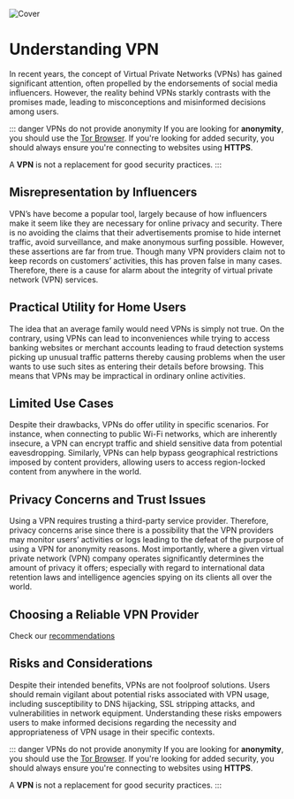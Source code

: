 ![Cover](/assets/covers/VPN.png)

# Understanding VPN
In recent years, the concept of Virtual Private Networks (VPNs) has gained significant attention, often propelled by the endorsements of social media influencers. However, the reality behind VPNs starkly contrasts with the promises made, leading to misconceptions and misinformed decisions among users.

::: danger VPNs do not provide anonymity
If you are looking for **anonymity**, you should use the [Tor Browser](/recommendations/internet-browsing/tor-browser). If you're looking for added security, you should always ensure you're connecting to websites using **HTTPS**.

A **VPN** is not a replacement for good security practices.
:::

## Misrepresentation by Influencers
VPN’s have become a popular tool, largely because of how influencers make it seem like they are necessary for online privacy and security. There is no avoiding the claims that their advertisements promise to hide internet traffic, avoid surveillance, and make anonymous surfing possible. However, these assertions are far from true. Though many VPN providers claim not to keep records on customers’ activities, this has proven false in many cases. Therefore, there is a cause for alarm about the integrity of virtual private network (VPN) services.

## Practical Utility for Home Users
The idea that an average family would need VPNs is simply not true. On the contrary, using VPNs can lead to inconveniences while trying to access banking websites or merchant accounts leading to fraud detection systems picking up unusual traffic patterns thereby causing problems when the user wants to use such sites as entering their details before browsing. This means that VPNs may be impractical in ordinary online activities.

## Limited Use Cases
Despite their drawbacks, VPNs do offer utility in specific scenarios. For instance, when connecting to public Wi-Fi networks, which are inherently insecure, a VPN can encrypt traffic and shield sensitive data from potential eavesdropping. Similarly, VPNs can help bypass geographical restrictions imposed by content providers, allowing users to access region-locked content from anywhere in the world.

## Privacy Concerns and Trust Issues
Using a VPN requires trusting a third-party service provider. Therefore, privacy concerns arise since there is a possibility that the VPN providers may monitor users’ activities or logs leading to the defeat of the purpose of using a VPN for anonymity reasons. Most importantly, where a given virtual private network (VPN) company operates significantly determines the amount of privacy it offers; especially with regard to international data retention laws and intelligence agencies spying on its clients all over the world.

## Choosing a Reliable VPN Provider
Check our [recommendations](/recommendations/providers/vpn-services)

## Risks and Considerations
Despite their intended benefits, VPNs are not foolproof solutions. Users should remain vigilant about potential risks associated with VPN usage, including susceptibility to DNS hijacking, SSL stripping attacks, and vulnerabilities in network equipment. Understanding these risks empowers users to make informed decisions regarding the necessity and appropriateness of VPN usage in their specific contexts.

::: danger VPNs do not provide anonymity
If you are looking for **anonymity**, you should use the [Tor Browser](/recommendations/internet-browsing/tor-browser). If you're looking for added security, you should always ensure you're connecting to websites using **HTTPS**.

A **VPN** is not a replacement for good security practices.
:::